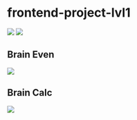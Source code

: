 # frontend-project-lvl1
<a href="https://codeclimate.com/github/codeclimate/codeclimate/maintainability"><img src="https://api.codeclimate.com/v1/badges/a99a88d28ad37a79dbf6/maintainability" /></a> <a href="https://travis-ci.com/TeemourA/frontend-project-lvl1.svg?branch=master"><img src="https://travis-ci.org/TeemourA/frontend-project-lvl1.svg?branch=master" /></a>

## Brain Even ##
<a href="https://asciinema.org/a/qQN8gWrsIwOZBwjed8EroIHSC"> <img src="https://asciinema.org/a/qQN8gWrsIwOZBwjed8EroIHSC.svg" /></a>

## Brain Calc ##
<a href="https://asciinema.org/a/XKFBQw6Pm8blbU4Nes6vflWNm"> <img src="https://asciinema.org/a/XKFBQw6Pm8blbU4Nes6vflWNm.svg" /></a>